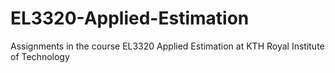 # EL3320-Applied-Estimation
Assignments in the course EL3320 Applied Estimation at KTH Royal Institute of Technology 

